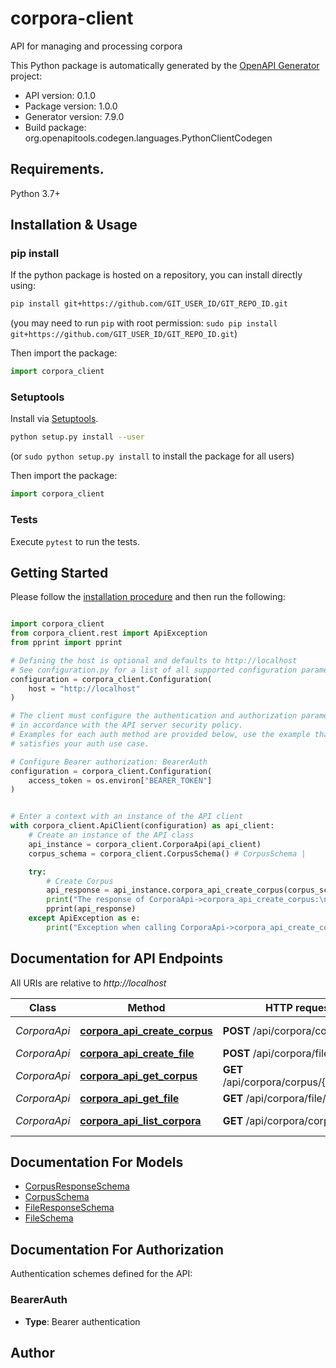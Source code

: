 # corpora-client
API for managing and processing corpora

This Python package is automatically generated by the [OpenAPI Generator](https://openapi-generator.tech) project:

- API version: 0.1.0
- Package version: 1.0.0
- Generator version: 7.9.0
- Build package: org.openapitools.codegen.languages.PythonClientCodegen

## Requirements.

Python 3.7+

## Installation & Usage
### pip install

If the python package is hosted on a repository, you can install directly using:

```sh
pip install git+https://github.com/GIT_USER_ID/GIT_REPO_ID.git
```
(you may need to run `pip` with root permission: `sudo pip install git+https://github.com/GIT_USER_ID/GIT_REPO_ID.git`)

Then import the package:
```python
import corpora_client
```

### Setuptools

Install via [Setuptools](http://pypi.python.org/pypi/setuptools).

```sh
python setup.py install --user
```
(or `sudo python setup.py install` to install the package for all users)

Then import the package:
```python
import corpora_client
```

### Tests

Execute `pytest` to run the tests.

## Getting Started

Please follow the [installation procedure](#installation--usage) and then run the following:

```python

import corpora_client
from corpora_client.rest import ApiException
from pprint import pprint

# Defining the host is optional and defaults to http://localhost
# See configuration.py for a list of all supported configuration parameters.
configuration = corpora_client.Configuration(
    host = "http://localhost"
)

# The client must configure the authentication and authorization parameters
# in accordance with the API server security policy.
# Examples for each auth method are provided below, use the example that
# satisfies your auth use case.

# Configure Bearer authorization: BearerAuth
configuration = corpora_client.Configuration(
    access_token = os.environ["BEARER_TOKEN"]
)


# Enter a context with an instance of the API client
with corpora_client.ApiClient(configuration) as api_client:
    # Create an instance of the API class
    api_instance = corpora_client.CorporaApi(api_client)
    corpus_schema = corpora_client.CorpusSchema() # CorpusSchema | 

    try:
        # Create Corpus
        api_response = api_instance.corpora_api_create_corpus(corpus_schema)
        print("The response of CorporaApi->corpora_api_create_corpus:\n")
        pprint(api_response)
    except ApiException as e:
        print("Exception when calling CorporaApi->corpora_api_create_corpus: %s\n" % e)

```

## Documentation for API Endpoints

All URIs are relative to *http://localhost*

Class | Method | HTTP request | Description
------------ | ------------- | ------------- | -------------
*CorporaApi* | [**corpora_api_create_corpus**](docs/CorporaApi.md#corpora_api_create_corpus) | **POST** /api/corpora/corpus | Create Corpus
*CorporaApi* | [**corpora_api_create_file**](docs/CorporaApi.md#corpora_api_create_file) | **POST** /api/corpora/file | Create File
*CorporaApi* | [**corpora_api_get_corpus**](docs/CorporaApi.md#corpora_api_get_corpus) | **GET** /api/corpora/corpus/{corpus_id} | Get Corpus
*CorporaApi* | [**corpora_api_get_file**](docs/CorporaApi.md#corpora_api_get_file) | **GET** /api/corpora/file/{file_id} | Get File
*CorporaApi* | [**corpora_api_list_corpora**](docs/CorporaApi.md#corpora_api_list_corpora) | **GET** /api/corpora/corpus | List Corpora


## Documentation For Models

 - [CorpusResponseSchema](docs/CorpusResponseSchema.md)
 - [CorpusSchema](docs/CorpusSchema.md)
 - [FileResponseSchema](docs/FileResponseSchema.md)
 - [FileSchema](docs/FileSchema.md)


<a id="documentation-for-authorization"></a>
## Documentation For Authorization


Authentication schemes defined for the API:
<a id="BearerAuth"></a>
### BearerAuth

- **Type**: Bearer authentication


## Author




